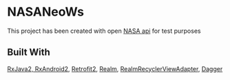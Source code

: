 # NASANeoWs
This project has been created with open [NASA api](https://api.nasa.gov/) for test purposes

## Built With
[RxJava2, RxAndroid2](https://github.com/ReactiveX/RxJava),
[Retrofit2](http://square.github.io/retrofit/),
[Realm](https://realm.io/blog/realm-for-android/),
[RealmRecyclerViewAdapter](https://github.com/realm/realm-android-adapters),
[Dagger](https://google.github.io/dagger/)
